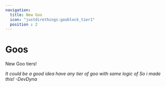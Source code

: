 ```yaml
---
navigation:
  title: New Goo
  icon: "justdirethings:gooblock_tier1"
  position : 2
---
```


# Goos

New Goo tiers!

<CategoryIndex category="goo"></CategoryIndex>


*It could be a good idea have any tier of goo with same logic of <ItemLink id="justdynathings:energized_goo"/> So i made this!
-DevDyna*

<CategoryIndex category="energy_goo"></CategoryIndex>
